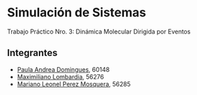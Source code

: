 # Simulación de Sistemas
Trabajo Práctico Nro. 3: Dinámica Molecular Dirigida por Eventos

## Integrantes
* [Paula Andrea Domingues](https://github.com/pdomins), 60148
* [Maximiliano Lombardia](https://github.com/mlombardia), 56276
* [Mariano Leonel Perez Mosquera](https://github.com/marianopm), 56285